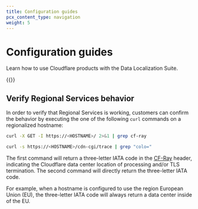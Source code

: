 ```yaml
---
title: Configuration guides
pcx_content_type: navigation
weight: 5
---
```


# Configuration guides

Learn how to use Cloudflare products with the Data Localization Suite.

{{<directory-listing>}}

## Verify Regional Services behavior

In order to verify that Regional Services is working, customers can confirm the behavior by executing the one of the following `curl` commands on a regionalized hostname:

```bash
curl -X GET -I https://<HOSTNAME>/ 2>&1 | grep cf-ray
```

```bash
curl -s https://<HOSTNAME>/cdn-cgi/trace | grep "colo="
```

The first command will return a three-letter IATA code in the [CF-Ray](/fundamentals/reference/http-request-headers/#cf-ray) header, indicating the Cloudflare data center location of processing and/or TLS termination. The second command will directly return the three-letter IATA code.

For example, when a hostname is configured to use the region European Union (EU), the three-letter IATA code will always return a data center inside of the EU.